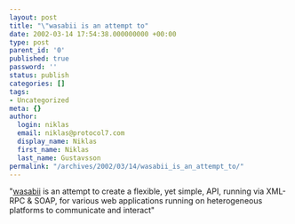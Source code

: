 ```yaml
---
layout: post
title: "\"wasabii is an attempt to"
date: 2002-03-14 17:54:38.000000000 +00:00
type: post
parent_id: '0'
published: true
password: ''
status: publish
categories: []
tags:
- Uncategorized
meta: {}
author:
  login: niklas
  email: niklas@protocol7.com
  display_name: Niklas
  first_name: Niklas
  last_name: Gustavsson
permalink: "/archives/2002/03/14/wasabii_is_an_attempt_to/"
---
```

"[wasabii](http://wasabii.org/root/) is an attempt to create a flexible, yet simple, API, running via XML-RPC & SOAP, for various web applications running on heterogeneous platforms to communicate and interact"

